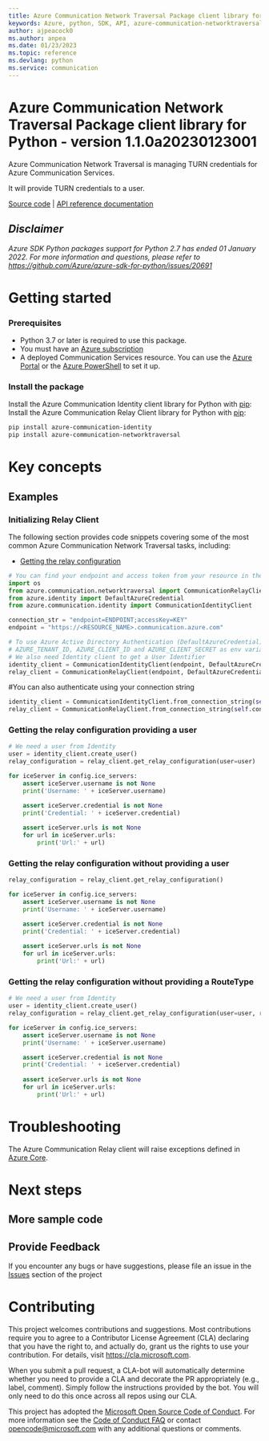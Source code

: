 ```yaml
---
title: Azure Communication Network Traversal Package client library for Python
keywords: Azure, python, SDK, API, azure-communication-networktraversal, communication
author: ajpeacock0
ms.author: anpea
ms.date: 01/23/2023
ms.topic: reference
ms.devlang: python
ms.service: communication
---
```

# Azure Communication Network Traversal Package client library for Python - version 1.1.0a20230123001 


Azure Communication Network Traversal is managing TURN credentials for Azure Communication Services.

It will provide TURN credentials to a user.

[Source code](https://github.com/Azure/azure-sdk-for-python/blob/master/sdk/communication) | [API reference documentation](https://github.com/Azure/azure-sdk-for-python/blob/master/sdk/communication)

## _Disclaimer_

_Azure SDK Python packages support for Python 2.7 has ended 01 January 2022. For more information and questions, please refer to https://github.com/Azure/azure-sdk-for-python/issues/20691_

# Getting started

### Prerequisites

- Python 3.7 or later is required to use this package.
- You must have an [Azure subscription](https://azure.microsoft.com/free/)
- A deployed Communication Services resource. You can use the [Azure Portal](/azure/communication-services/quickstarts/create-communication-resource?tabs=windows&pivots=platform-azp) or the [Azure PowerShell](/powershell/module/az.communication/new-azcommunicationservice) to set it up.

### Install the package

Install the Azure Communication Identity client library for Python with [pip](https://pypi.org/project/pip/):
Install the Azure Communication Relay Client library for Python with [pip](https://pypi.org/project/pip/):

```bash
pip install azure-communication-identity
pip install azure-communication-networktraversal
```

# Key concepts

## Examples

### Initializing Relay Client

The following section provides code snippets covering some of the most common Azure Communication Network Traversal tasks, including:

- [Getting the relay configuration](#getting-the-relay-configuration)

```python
# You can find your endpoint and access token from your resource in the Azure Portal
import os
from azure.communication.networktraversal import CommunicationRelayClient
from azure.identity import DefaultAzureCredential
from azure.communication.identity import CommunicationIdentityClient

connection_str = "endpoint=ENDPOINT;accessKey=KEY"
endpoint = "https://<RESOURCE_NAME>.communication.azure.com"

# To use Azure Active Directory Authentication (DefaultAzureCredential) make sure to have
# AZURE_TENANT_ID, AZURE_CLIENT_ID and AZURE_CLIENT_SECRET as env variables.
# We also need Identity client to get a User Identifier
identity_client = CommunicationIdentityClient(endpoint, DefaultAzureCredential())
relay_client = CommunicationRelayClient(endpoint, DefaultAzureCredential())
```

#You can also authenticate using your connection string

```python
identity_client = CommunicationIdentityClient.from_connection_string(self.connection_string)
relay_client = CommunicationRelayClient.from_connection_string(self.connection_string)
```

### Getting the relay configuration providing a user

```python
# We need a user from Identity
user = identity_client.create_user()
relay_configuration = relay_client.get_relay_configuration(user=user)

for iceServer in config.ice_servers:
    assert iceServer.username is not None
    print('Username: ' + iceServer.username)

    assert iceServer.credential is not None
    print('Credential: ' + iceServer.credential)
    
    assert iceServer.urls is not None
    for url in iceServer.urls:
        print('Url:' + url)
```

### Getting the relay configuration without providing a user

```python
relay_configuration = relay_client.get_relay_configuration()

for iceServer in config.ice_servers:
    assert iceServer.username is not None
    print('Username: ' + iceServer.username)

    assert iceServer.credential is not None
    print('Credential: ' + iceServer.credential)
    
    assert iceServer.urls is not None
    for url in iceServer.urls:
        print('Url:' + url)
```

### Getting the relay configuration without providing a RouteType

```python
# We need a user from Identity
user = identity_client.create_user()
relay_configuration = relay_client.get_relay_configuration(user=user, route_type=RouteType.NEAREST)

for iceServer in config.ice_servers:
    assert iceServer.username is not None
    print('Username: ' + iceServer.username)

    assert iceServer.credential is not None
    print('Credential: ' + iceServer.credential)
    
    assert iceServer.urls is not None
    for url in iceServer.urls:
        print('Url:' + url)
```

# Troubleshooting

The Azure Communication Relay client will raise exceptions defined in [Azure Core][azure_core].

# Next steps

## More sample code

## Provide Feedback

If you encounter any bugs or have suggestions, please file an issue in the [Issues](https://github.com/Azure/azure-sdk-for-python/issues) section of the project

# Contributing

This project welcomes contributions and suggestions.  Most contributions require you to agree to a
Contributor License Agreement (CLA) declaring that you have the right to, and actually do, grant us the rights to use your contribution. For details, visit https://cla.microsoft.com.

When you submit a pull request, a CLA-bot will automatically determine whether you need to provide a CLA and decorate the
PR appropriately (e.g., label, comment). Simply follow the instructions provided by the bot. You will only need to do this once across all repos using our CLA.

This project has adopted the [Microsoft Open Source Code of Conduct](https://opensource.microsoft.com/codeofconduct/).
For more information see the [Code of Conduct FAQ](https://opensource.microsoft.com/codeofconduct/faq/) or contact [opencode@microsoft.com](mailto:opencode@microsoft.com) with any additional questions or comments.

<!-- LINKS -->
[azure_core]: https://github.com/Azure/azure-sdk-for-python/blob/master/sdk/core/azure-core/README.md

